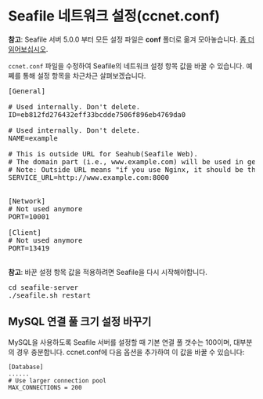 # Seafile 네트워크 설정(ccnet.conf)

**참고**: Seafile 서버 5.0.0 부터 모든 설정 파일은 **conf** 폴더로 옮겨 모아놓습니다. [좀 더 읽어보십시오](../deploy/new_directory_layout_5_0_0.md).

`ccnet.conf` 파일을 수정하여 Seafile의 네트워크 설정 항목 값을 바꿀 수 있습니다. 예쩨를 통해 설정 항목을 차근차근 살펴보겠습니다.

<pre>
[General]

# Used internally. Don't delete.
ID=eb812fd276432eff33bcdde7506f896eb4769da0

# Used internally. Don't delete.
NAME=example

# This is outside URL for Seahub(Seafile Web). 
# The domain part (i.e., www.example.com) will be used in generating share links and download/upload file via web.
# Note: Outside URL means "if you use Nginx, it should be the Nginx's address"
SERVICE_URL=http://www.example.com:8000


[Network]
# Not used anymore
PORT=10001

[Client]
# Not used anymore
PORT=13419

</pre>

**참고**: 바꾼 설정 항목 값을 적용하려면 Seafile을 다시 시작해야합니다.

<pre>
cd seafile-server
./seafile.sh restart
</pre>

## MySQL 연결 풀 크기 설정 바꾸기

MySQL을 사용하도록 Seafile 서버를 설정할 때 기본 연결 풀 갯수는 100이며, 대부분의 경우 충분합니다. ccnet.conf에 다음 옵션을 추가하여 이 값을 바꿀 수 있습니다:

```
[Database]
......
# Use larger connection pool
MAX_CONNECTIONS = 200
```

